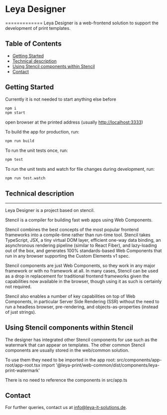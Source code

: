 # Leya Designer
=============
Leya Designer is a web-frontend solution to support the development of print templates.

## Table of Contents
- [Getting Started](#getting-started)
- [Technical description](#technical-description)
- [Using Stencil components within Stencil](#using-stencil-components-within-stencil)
- [Contact](#contact)

## Getting Started
Currently it is not needed to start anything else before

```sh
npm i
npm start
```
open browser at the printed address (usually [http://localhost:3333]())

To build the app for production, run:

```sh
npm run build
```

To run the unit tests once, run:

```sh
npm test
```

To run the unit tests and watch for file changes during development, run:

```sh
npm run test.watch
```

## Technical description
---------------------
Leya Designer is a project based on stencil.

Stencil is a compiler for building fast web apps using Web Components.

Stencil combines the best concepts of the most popular frontend frameworks into a compile-time rather than run-time tool.  Stencil takes TypeScript, JSX, a tiny virtual DOM layer, efficient one-way data binding, an asynchronous rendering pipeline (similar to React Fiber), and lazy-loading out of the box, and generates 100% standards-based Web Components that run in any browser supporting the Custom Elements v1 spec.

Stencil components are just Web Components, so they work in any major framework or with no framework at all. In many cases, Stencil can be used as a drop in replacement for traditional frontend frameworks given the capabilities now available in the browser, though using it as such is certainly not required.

Stencil also enables a number of key capabilities on top of Web Components, in particular Server Side Rendering (SSR) without the need to run a headless browser, pre-rendering, and objects-as-properties (instead of just strings).

## Using Stencil components within Stencil
The designer has integrated other Stencil components for use such as the watermark that can appear on templates.
The other common Stencil components are usually stored in the web/common solution.

To use them they need to be imported in the app root: src/components/app-root/app-root.tsx
    import '@leya-print/web-common/dist/components/leya-print-watermark'

There is no need to reference the components in src/app.ts

## Contact
For further queries, contact us at info@leya-it-solutions.de.